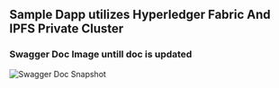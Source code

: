 ## Sample Dapp utilizes Hyperledger Fabric And IPFS Private Cluster

### Swagger Doc Image untill doc is updated
![Swagger Doc Snapshot](https://s3.us-east-2.amazonaws.com/personalgitprojects/SwaggerAPIDoc_FabricIPFSSampleDapp.png)
